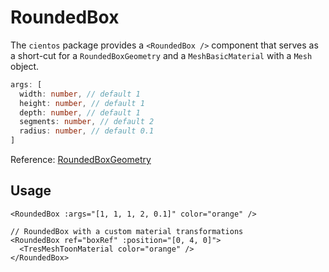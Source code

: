# RoundedBox

<DocsDemo>
  <RoundedBoxDemo />
</DocsDemo>

The `cientos` package provides a `<RoundedBox />` component that serves as a short-cut for a `RoundedBoxGeometry` and a `MeshBasicMaterial` with a `Mesh` object.

```typescript
args: [
  width: number, // default 1
  height: number, // default 1
  depth: number, // default 1
  segments: number, // default 2
  radius: number, // default 0.1
]
```

Reference: [RoundedBoxGeometry](https://github.com/mrdoob/three.js/blob/master/examples/jsm/geometries/RoundedBoxGeometry.js)

## Usage

```vue
<RoundedBox :args="[1, 1, 1, 2, 0.1]" color="orange" />

// RoundedBox with a custom material transformations
<RoundedBox ref="boxRef" :position="[0, 4, 0]">
  <TresMeshToonMaterial color="orange" />
</RoundedBox>
```
